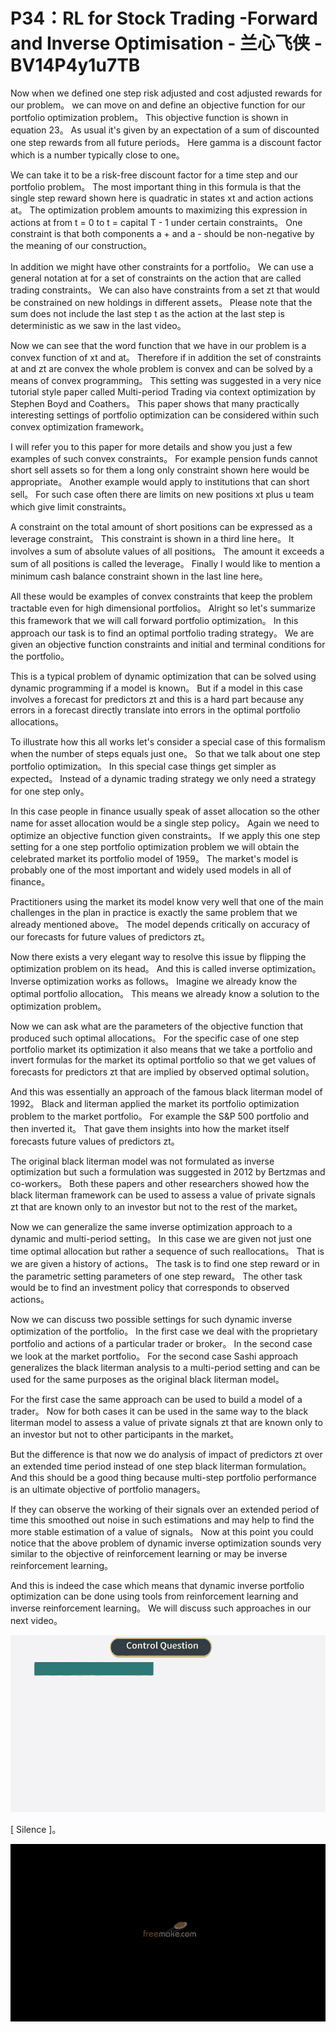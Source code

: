 # P34：RL for Stock Trading -Forward and Inverse Optimisation - 兰心飞侠 - BV14P4y1u7TB

 Now when we defined one step risk adjusted and cost adjusted rewards for our problem。 we can move on and define an objective function for our portfolio optimization problem。 This objective function is shown in equation 23。 As usual it's given by an expectation of a sum of discounted one step rewards from all future periods。 Here gamma is a discount factor which is a number typically close to one。

 We can take it to be a risk-free discount factor for a time step and our portfolio problem。 The most important thing in this formula is that the single step reward shown here is quadratic in states xt and action actions at。 The optimization problem amounts to maximizing this expression in actions at from t = 0 to t = capital T - 1 under certain constraints。 One constraint is that both components a + and a - should be non-negative by the meaning of our construction。

 In addition we might have other constraints for a portfolio。 We can use a general notation at for a set of constraints on the action that are called trading constraints。 We can also have constraints from a set zt that would be constrained on new holdings in different assets。 Please note that the sum does not include the last step t as the action at the last step is deterministic as we saw in the last video。

 Now we can see that the word function that we have in our problem is a convex function of xt and at。 Therefore if in addition the set of constraints at and zt are convex the whole problem is convex and can be solved by a means of convex programming。 This setting was suggested in a very nice tutorial style paper called Multi-period Trading via context optimization by Stephen Boyd and Coathers。 This paper shows that many practically interesting settings of portfolio optimization can be considered within such convex optimization framework。

 I will refer you to this paper for more details and show you just a few examples of such convex constraints。 For example pension funds cannot short sell assets so for them a long only constraint shown here would be appropriate。 Another example would apply to institutions that can short sell。 For such case often there are limits on new positions xt plus u team which give limit constraints。

 A constraint on the total amount of short positions can be expressed as a leverage constraint。 This constraint is shown in a third line here。 It involves a sum of absolute values of all positions。 The amount it exceeds a sum of all positions is called the leverage。 Finally I would like to mention a minimum cash balance constraint shown in the last line here。

 All these would be examples of convex constraints that keep the problem tractable even for high dimensional portfolios。 Alright so let's summarize this framework that we will call forward portfolio optimization。 In this approach our task is to find an optimal portfolio trading strategy。 We are given an objective function constraints and initial and terminal conditions for the portfolio。

 This is a typical problem of dynamic optimization that can be solved using dynamic programming if a model is known。 But if a model in this case involves a forecast for predictors zt and this is a hard part because any errors in a forecast directly translate into errors in the optimal portfolio allocations。

 To illustrate how this all works let's consider a special case of this formalism when the number of steps equals just one。 So that we talk about one step portfolio optimization。 In this special case things get simpler as expected。 Instead of a dynamic trading strategy we only need a strategy for one step only。

 In this case people in finance usually speak of asset allocation so the other name for asset allocation would be a single step policy。 Again we need to optimize an objective function given constraints。 If we apply this one step setting for a one step portfolio optimization problem we will obtain the celebrated market its portfolio model of 1959。 The market's model is probably one of the most important and widely used models in all of finance。

 Practitioners using the market its model know very well that one of the main challenges in the plan in practice is exactly the same problem that we already mentioned above。 The model depends critically on accuracy of our forecasts for future values of predictors zt。

 Now there exists a very elegant way to resolve this issue by flipping the optimization problem on its head。 And this is called inverse optimization。 Inverse optimization works as follows。 Imagine we already know the optimal portfolio allocation。 This means we already know a solution to the optimization problem。

 Now we can ask what are the parameters of the objective function that produced such optimal allocations。 For the specific case of one step portfolio market its optimization it also means that we take a portfolio and invert formulas for the market its optimal portfolio so that we get values of forecasts for predictors zt that are implied by observed optimal solution。

 And this was essentially an approach of the famous black literman model of 1992。 Black and literman applied the market its portfolio optimization problem to the market portfolio。 For example the S&P 500 portfolio and then inverted it。 That gave them insights into how the market itself forecasts future values of predictors zt。

 The original black literman model was not formulated as inverse optimization but such a formulation was suggested in 2012 by Bertzmas and co-workers。 Both these papers and other researchers showed how the black literman framework can be used to assess a value of private signals zt that are known only to an investor but not to the rest of the market。

 Now we can generalize the same inverse optimization approach to a dynamic and multi-period setting。 In this case we are given not just one time optimal allocation but rather a sequence of such reallocations。 That is we are given a history of actions。 The task is to find one step reward or in the parametric setting parameters of one step reward。 The other task would be to find an investment policy that corresponds to observed actions。

 Now we can discuss two possible settings for such dynamic inverse optimization of the portfolio。 In the first case we deal with the proprietary portfolio and actions of a particular trader or broker。 In the second case we look at the market portfolio。 For the second case Sashi approach generalizes the black literman analysis to a multi-period setting and can be used for the same purposes as the original black literman model。

 For the first case the same approach can be used to build a model of a trader。 Now for both cases it can be used in the same way to the black literman model to assess a value of private signals zt that are known only to an investor but not to other participants in the market。

 But the difference is that now we do analysis of impact of predictors zt over an extended time period instead of one step black literman formulation。 And this should be a good thing because multi-step portfolio performance is an ultimate objective of portfolio managers。

 If they can observe the working of their signals over an extended period of time this smoothed out noise in such estimations and may help to find the more stable estimation of a value of signals。 Now at this point you could notice that the above problem of dynamic inverse optimization sounds very similar to the objective of reinforcement learning or may be inverse reinforcement learning。

 And this is indeed the case which means that dynamic inverse portfolio optimization can be done using tools from reinforcement learning and inverse reinforcement learning。 We will discuss such approaches in our next video。

![](img/42f5da1301548ff9555c2c81a241e3e1_1.png)

 [ Silence ]。

![](img/42f5da1301548ff9555c2c81a241e3e1_3.png)